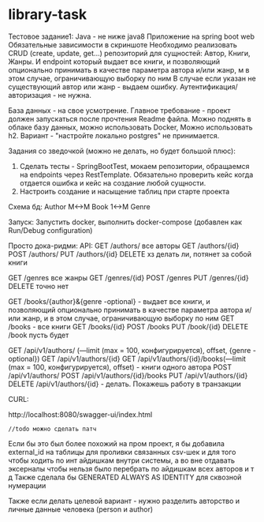 # library-task

Тестовое задание1:
Java - не ниже java8
Приложение на spring boot web
Обязательные зависимости в скриншоте
Необходимо реализовать CRUD (create, update, get...) репозиторий для сущностей: Автор, Книги, Жанры.
И endpoint который выдает все книги, и позволяющий опционально принимать в качестве параметра автора и/или жанр, м в
этом случае, ограничивающую выборку по ним
В случае если указан не существующий автор или жанр - выдаем ошибку.
Аутентификация/авторизация - не нужна.

База данных - на свое усмотрение. Главное требование - проект должен запускаться после прочтения Readme файла. Можно
поднять в облаке базу данных, можно использовать Docker, Можно использовать h2.
Вариант - "настройте локально postgres" не принимается.

Задания со зведочкой (можно не делать, но будет большой плюс):

1. Сделать тесты - SpringBootTest, мокаем репозитории, обращаемся на endpoints через RestTemplate. Обязательно проверить
   кейс когда отдается ошибка и кейс на создание любой сущности.
2. Настроить создание и насыщение таблиц при старте проекта


Схема бд: 
Author М<->M Book 1<->M Genre

Запуск:
Запустить docker, выполнить docker-compose (добавлен как Run/Debug configuration)

Просто дока-ридми:
API:
GET /authors/ все авторы
GET /authors/{id}
POST /authors/
PUT /authors/{id}
DELETE хз делать ли, потянет за собой книги

GET /genres все жанры
GET /genres/{id}
POST /genres
PUT /genres/{id}
DELETE точно нет


GET /books/{author}&{genre -optional} - выдает все книги, и позволяющий опционально принимать в качестве параметра автора и/или жанр, и в этом случае, ограничивающую выборку по ним
GET /books - все книги
GET /books/{id} 
POST /books
PUT /book/{id}
DELETE /book пусть будет


GET /api/v1/authors/ (—limit (max = 100, конфигурируется), offset, {genre -optional})
GET /api/v1/authors/{id}
GET /api/v1/authors/{id}/books(—limit (max = 100, конфигурируется), offset) - книги одного автора
POST /api/v1/authors/
POST /api/v1/authors/{id}/books
PUT /api/v1/authors/{id}
DELETE /api/v1/authors/{id} - делать. Покажешь работу в транзакции

CURL:

http://localhost:8080/swagger-ui/index.html


	//todo можно сделать патч
Если бы это был более похожий на пром проект, я бы добавила external_id на таблицы для проливки связанных csv-шек и для того чтобы ходить по инт айдишкам внутри системы, а во вне отдавать эксерналы чтобы нельзя было перебрать по айдишкам всех авторов и т д
Также сделала бы GENERATED ALWAYS AS IDENTITY для сквозной нумерации


Также если делать целевой вариант - нужно разделить авторство и личные данные человека (person и author)
